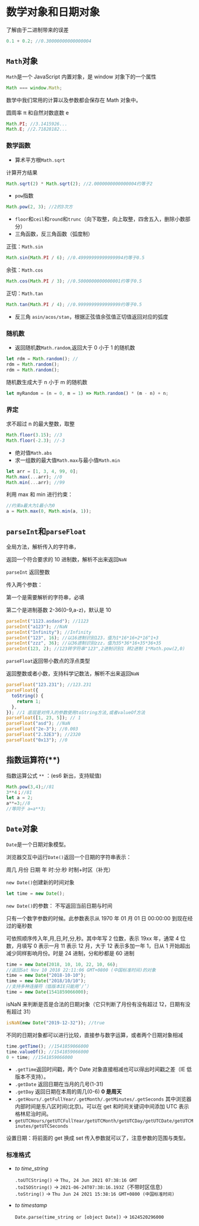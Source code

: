 # 数学对象和日期对象

了解由于二进制带来的误差

```js
0.1 + 0.2; //0.30000000000000004
```

## `Math`对象

`Math`是一个 JavaScript 内置对象，是 window 对象下的一个属性

```js
Math === window.Math;
```

数学中我们常用的计算以及参数都会保存在 Math 对象中。

圆周率 π 和自然对数底数 e

```js
Math.PI; //3.1415926...
Math.E; //2.71828182...
```

### 数学函数

- 算术平方根`Math.sqrt`

计算开方结果

```js
Math.sqrt(2) * Math.sqrt(2); //2.0000000000000004约等于2
```

- `pow`指数

```js
Math.pow(2, 3); //2的3次方
```

- `floor`和`ceil`和`round`和`trunc`（向下取整，向上取整，四舍五入，删除小数部分）
- 三角函数，反三角函数（弧度制）

正弦：`Math.sin`

```js
Math.sin(Math.PI / 6); //0.49999999999999994约等于0.5
```

余弦：`Math.cos`

```js
Math.cos(Math.PI / 3); //0.5000000000000001约等于0.5
```

正切：`Math.tan`

```js
Math.tan(Math.PI / 4); //0.9999999999999999约等于0.5
```

- 反三角 `asin/acos/stan`，根据正弦值余弦值正切值返回对应的弧度

### 随机数

- 返回随机数`Math.random`,返回大于 0 小于 1 的随机数

```js
let rdm = Math.random(); //
rdm = Math.random();
rdm = Math.random();
```

随机数生成大于 n 小于 m 的随机数

```js
let myRandom = (n = 0, m = 1) => Math.random() * (m - n) + n;
```

### 界定

求不超过 n 的最大整数，取整

```js
Math.floor(3.15); //3
Math.floor(-2.3); //-3
```

- 绝对值`Math.abs`
- 求一组数的最大值`Math.max`与最小值`Math.min`

```js
let arr = [1, 3, 4, 99, 0];
Math.max(...arr); //0
Math.min(...arr); //99
```

利用 max 和 min 进行约束：

```js
//约束a最大为1最小为0
a = Math.max(0, Math.min(a, 1));
```

## `parseInt`和`parseFloat`

全局方法，解析传入的字符串，

返回一个符合要求的 10 进制数，解析不出来返回`NaN`

`parseInt` 返回整数

传入两个参数：

第一个是需要解析的字符串，必填

第二个是进制基数 2-36(0-9,a-z)，默认是 10

```js
parseInt("1123.asdasd"); //1123
parseInt("a123"); //NaN
parseInt("Infinity"); //Infinity
parseInt("123", 16); //以16进制识别123，值为1*16*16+2*16^1+3
parseInt("zzz", 36); //以36进制识别zzz，值为35*36*16+35*36+35
parseInt(123, 2); //123转字符串"123",2进制识别1 转2进制 1*Math.pow(2,0)
```

`parseFloat`返回带小数点的浮点类型

返回整数或者小数，支持科学记数法，解析不出来返回`NaN`

```js
parseFloat("123.231"); //123.231
parseFloat({
  toString() {
    return 1;
  },
}); //1 底层是对传入的参数使用toString方法,或者valueOf方法
parseFloat([1, 23, 5]); // 1
parseFloat("asd"); //NaN
parseFloat("2e-3"); //0.003
parseFloat("2.32E3"); //2320
parseFloat("0x13"); //0
```

## 指数运算符(\*\*)

指数运算公式 `**` ：(es6 新出，支持赋值)

```js
Math.pow(3,4);//81
3**4；//81
let a = 2;
a**=3;//8
//等同于 a=a**3;
```

## `Date`对象

`Date`是一个日期对象模型。

浏览器交互中运行`Date()`返回一个日期的字符串表示：

周几 月份 日期 年 时:分:秒 时制+时区（补充）

`new Date()`创建新的时间对象

```js
let time = new Date();
```

`new Date()`的参数： 不写返回当前日期与时间

只有一个数字参数的时候。此参数表示从 1970 年 01 月 01 日 00:00:00 到现在经过的毫秒数

可依照顺序传入年,月,日,时,分,秒。其中年写 2 位数，表示 19xx 年，通常 4 位数，月填写 0 表示一月 11 表示 12 月，大于 12 表示多加一年 1，日从 1 开始超出减少同样影响月份。时是 24 进制，分和秒都是 60 进制

```js
time = new Date(2018, 10, 10, 22, 10, 66);
//返回Sat Nov 10 2018 22:11:06 GMT+0800 (中国标准时间)的对象
time = new Date("2018-10-10");
time = new Date("2018/10/10");
//支持多种连接符（低版本IE只能用‘/’）
time = new Date(1541859066000);
```

isNaN 来判断是否是合法的日期对象（它只判断了月份有没有超过 12，日期有没有超过 31）

```js
isNaN(new Date("2019-12-32")); //true
```

不同的日期对象都可以进行比较，直接参与数字运算，或者两个日期对象相减

```js
time.getTime(); //1541859066000
time.valueOf(); //1541859066000
0 + time; //1541859066000
```

- `.getTime`返回时间戳，两个 Date 对象直接相减也可以得出时间戳之差（IE 低版本不支持）。
- `.getDate` 返回日期在当月的几号(1-31)
- `.getDay` 返回日期在本周的周几(0-6) **0 是周天**
- `.getHours/.getFullYear/.getMonth/.getMinutes/.getSeconds`
  其中浏览器内部时间是东八区时间(北京)。可以在 get 和时间关键词中间添加 UTC 表示格林尼治时间。
- `getUTCHours/getUTCFullYear/getUTCMonth/getUTCDay/getUTCDate/getUTCMinutes/getUTCSeconds`

设置日期：将前面的 get 换成 set 传入参数就可以了，注意参数的范围与类型。

### 标准格式

- _to time_string_

  `.toUTCString()` -> `Thu, 24 Jun 2021 07:38:16 GMT`  
  `.toISOString()` -> `2021-06-24T07:38:16.193Z`（不带时区信息）  
  `.toString()` -> `Thu Jun 24 2021 15:38:16 GMT+0800 (中国标准时间)`

- _to timestamp_

  `Date.parse(time_string or [object Date])` -> `1624520296000`
